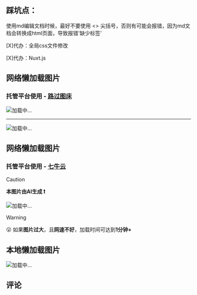 ## 踩坑点：
使用md编辑文档时候，最好不要使用 <> 尖括号，否则有可能会报错，因为md文档会转换成html页面，导致报错'缺少标签'

[X]代办：全局css文件修改

[X]代办：Nuxt.js


## 网络懒加载图片
### 托管平台使用 - [路过图床](https://imgse.com)
<img v-lazy="'https://s21.ax1x.com/2025/01/30/pEVIocT.png'" alt="加载中..." />
<hr>
<img v-lazy="'https://s21.ax1x.com/2025/01/30/pEVII3V.png'" alt="加载中..." />

## 网络懒加载图片
### 托管平台使用 - [七牛云](https://portal.qiniu.com/)
> [!CAUTION]
>
> **本图片由AI生成 ❗**

<img v-lazy="'http://squv82ws7.hd-bkt.clouddn.com/332936306_0_final.png'" alt="加载中..." />

> [!WARNING]
>
>😮 如果**图片过大**，且**网速不好**，加载时间可达到**1分钟+** 

## 本地懒加载图片
<img v-lazy="'images/guangzhou.jpg'" alt="加载中..." />


## 评论
<Giscus />